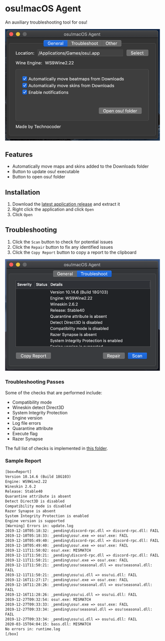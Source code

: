 # osu!macOS Agent
An auxiliary troubleshooting tool for osu!

![](images/general.png)

## Features
- Automatically move maps and skins added to the Downloads folder
- Button to update osu! executable
- Button to open osu! folder

## Installation
1. Download the [latest application release](https://github.com/Techno-coder/osu-macOS-Agent/releases) and extract it
2. Right click the application and click `Open`
3. Click `Open`

## Troubleshooting
1. Click the `Scan` button to check for potential issues
2. Click the `Repair` button to fix any identified issues
3. Click the `Copy Report` button to copy a report to the clipboard

![](images/troubleshoot.png)

### Troubleshooting Passes
Some of the checks that are performed include:
- Compatibility mode
- Wineskin detect Direct3D
- System Integrity Protection
- Engine version
- Log file errors
- Quarantine attribute
- Execute flag
- Razer Synapse

The full list of checks is implemented in [this folder](https://github.com/Techno-coder/osu-macOS-Agent/tree/master/osu.macOS.Agent/Passes).

### Sample Report
```
[box=Report]
Version 10.14.6 (Build 18G103)
Engine: WS9Wine2.22
Wineskin 2.6.2
Release: Stable40
Quarantine attribute is absent
Detect Direct3D is disabled
Compatibility mode is disabled
Razer Synapse is absent
System Integrity Protection is enabled
Engine version is supported
[Warning] Errors in: update.log
2019-12-10T05:18:32: _pending\discord-rpc.dll => discord-rpc.dll: FAIL
2019-12-10T05:18:33: _pending\osu!.exe => osu!.exe: FAIL
2019-12-10T05:49:40: _pending\discord-rpc.dll => discord-rpc.dll: FAIL
2019-12-10T05:49:40: _pending\osu!.exe => osu!.exe: FAIL
2019-12-11T11:50:02: osu!.exe: MISMATCH
2019-12-11T11:50:21: _pending\discord-rpc.dll => discord-rpc.dll: FAIL
2019-12-11T11:50:21: _pending\osu!.exe => osu!.exe: FAIL
2019-12-11T11:50:21: _pending\osu!seasonal.dll => osu!seasonal.dll: FAIL
2019-12-11T11:50:21: _pending\osu!ui.dll => osu!ui.dll: FAIL
2019-12-16T11:27:17: _pending\osu!.exe => osu!.exe: FAIL
2019-12-16T11:28:26: _pending\osu!seasonal.dll => osu!seasonal.dll: FAIL
2019-12-16T11:28:26: _pending\osu!ui.dll => osu!ui.dll: FAIL
2019-12-27T09:32:54: osu!.exe: MISMATCH
2019-12-27T09:33:33: _pending\osu!.exe => osu!.exe: FAIL
2019-12-27T09:33:34: _pending\osu!seasonal.dll => osu!seasonal.dll: FAIL
2019-12-27T09:33:34: _pending\osu!ui.dll => osu!ui.dll: FAIL
2020-03-15T04:04:15: bass.dll: MISMATCH
No errors in: runtime.log
[/box]
```


